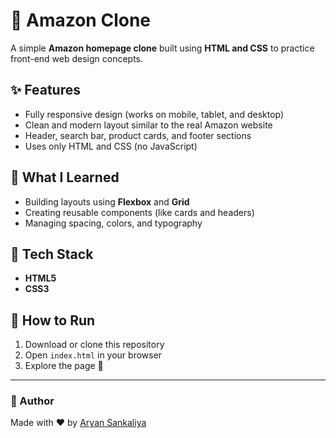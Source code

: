 # 🛒 Amazon Clone

A simple **Amazon homepage clone** built using **HTML and CSS** to practice front-end web design concepts.

## ✨ Features
- Fully responsive design (works on mobile, tablet, and desktop)
- Clean and modern layout similar to the real Amazon website
- Header, search bar, product cards, and footer sections
- Uses only HTML and CSS (no JavaScript)

## 🧠 What I Learned
- Building layouts using **Flexbox** and **Grid**
- Creating reusable components (like cards and headers)
- Managing spacing, colors, and typography

## 🧰 Tech Stack
- **HTML5**
- **CSS3**

## 🚀 How to Run
1. Download or clone this repository  
2. Open `index.html` in your browser  
3. Explore the page 🎉

---

### 🧡 Author
Made with ❤️ by [Aryan Sankaliya](https://github.com/AryanSankaliya)
